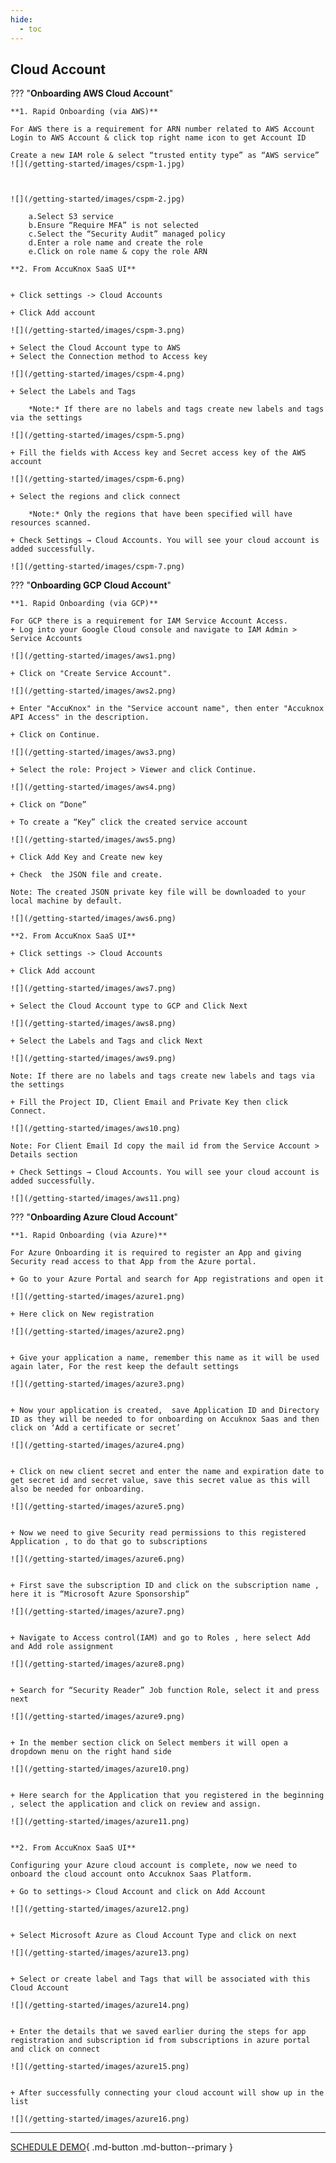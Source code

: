 ```yaml
---
hide:
  - toc
---
```


## **Cloud Account**

??? "**Onboarding AWS Cloud Account**"

    **1. Rapid Onboarding (via AWS)** 

    For AWS there is a requirement for ARN number related to AWS Account
    Login to AWS Account & click top right name icon to get Account ID

    Create a new IAM role & select “trusted entity type” as “AWS service”
    ![](/getting-started/images/cspm-1.jpg)



    ![](/getting-started/images/cspm-2.jpg)

        a.Select S3 service
        b.Ensure “Require MFA” is not selected
        c.Select the “Security Audit” managed policy
        d.Enter a role name and create the role
        e.Click on role name & copy the role ARN

    **2. From AccuKnox SaaS UI** 


    + Click settings -> Cloud Accounts

    + Click Add account

    ![](/getting-started/images/cspm-3.png)

    + Select the Cloud Account type to AWS
    + Select the Connection method to Access key

    ![](/getting-started/images/cspm-4.png)

    + Select the Labels and Tags

        *Note:* If there are no labels and tags create new labels and tags via the settings

    ![](/getting-started/images/cspm-5.png)

    + Fill the fields with Access key and Secret access key of the AWS account

    ![](/getting-started/images/cspm-6.png)

    + Select the regions and click connect

        *Note:* Only the regions that have been specified will have resources scanned.

    + Check Settings → Cloud Accounts. You will see your cloud account is added successfully.

    ![](/getting-started/images/cspm-7.png)

??? "**Onboarding GCP Cloud Account**"

    **1. Rapid Onboarding (via GCP)**

    For GCP there is a requirement for IAM Service Account Access.
    + Log into your Google Cloud console and navigate to IAM Admin > Service Accounts

    ![](/getting-started/images/aws1.png)

    + Click on "Create Service Account".

    ![](/getting-started/images/aws2.png)

    + Enter "AccuKnox" in the "Service account name", then enter "Accuknox API Access" in the description.

    + Click on Continue.

    ![](/getting-started/images/aws3.png)

    + Select the role: Project > Viewer and click Continue.

    ![](/getting-started/images/aws4.png)

    + Click on “Done”

    + To create a “Key” click the created service account

    ![](/getting-started/images/aws5.png)

    + Click Add Key and Create new key

    + Check  the JSON file and create.

    Note: The created JSON private key file will be downloaded to your local machine by default.

    ![](/getting-started/images/aws6.png)

    **2. From AccuKnox SaaS UI** 

    + Click settings -> Cloud Accounts

    + Click Add account

    ![](/getting-started/images/aws7.png)  

    + Select the Cloud Account type to GCP and Click Next

    ![](/getting-started/images/aws8.png)

    + Select the Labels and Tags and click Next

    ![](/getting-started/images/aws9.png)

    Note: If there are no labels and tags create new labels and tags via the settings

    + Fill the Project ID, Client Email and Private Key then click Connect.

    ![](/getting-started/images/aws10.png)

    Note: For Client Email Id copy the mail id from the Service Account > Details section

    + Check Settings → Cloud Accounts. You will see your cloud account is added successfully.

    ![](/getting-started/images/aws11.png)

??? "**Onboarding Azure Cloud Account**"

    **1. Rapid Onboarding (via Azure)** 

    For Azure Onboarding it is required to register an App and giving Security read access to that App from the Azure portal.

    + Go to your Azure Portal and search for App registrations and open it

    ![](/getting-started/images/azure1.png)

    + Here click on New registration 

    ![](/getting-started/images/azure2.png)


    + Give your application a name, remember this name as it will be used again later, For the rest keep the default settings

    ![](/getting-started/images/azure3.png)


    + Now your application is created,  save Application ID and Directory ID as they will be needed to for onboarding on Accuknox Saas and then click on ‘Add a certificate or secret’

    ![](/getting-started/images/azure4.png)


    + Click on new client secret and enter the name and expiration date to get secret id and secret value, save this secret value as this will also be needed for onboarding.

    ![](/getting-started/images/azure5.png)


    + Now we need to give Security read permissions to this registered Application , to do that go to subscriptions

    ![](/getting-started/images/azure6.png)


    + First save the subscription ID and click on the subscription name , here it is “Microsoft Azure Sponsorship“

    ![](/getting-started/images/azure7.png)


    + Navigate to Access control(IAM) and go to Roles , here select Add and Add role assignment 

    ![](/getting-started/images/azure8.png)


    + Search for “Security Reader” Job function Role, select it and press next

    ![](/getting-started/images/azure9.png)


    + In the member section click on Select members it will open a dropdown menu on the right hand side

    ![](/getting-started/images/azure10.png)


    + Here search for the Application that you registered in the beginning , select the application and click on review and assign.

    ![](/getting-started/images/azure11.png)


    **2. From AccuKnox SaaS UI** 

    Configuring your Azure cloud account is complete, now we need to onboard the cloud account onto Accuknox Saas Platform.

    + Go to settings-> Cloud Account and click on Add Account

    ![](/getting-started/images/azure12.png)


    + Select Microsoft Azure as Cloud Account Type and click on next 

    ![](/getting-started/images/azure13.png)


    + Select or create label and Tags that will be associated with this Cloud Account

    ![](/getting-started/images/azure14.png)


    + Enter the details that we saved earlier during the steps for app registration and subscription id from subscriptions in azure portal and click on connect
    
    ![](/getting-started/images/azure15.png)


    + After successfully connecting your cloud account will show up in the list 

    ![](/getting-started/images/azure16.png)


<!---Similarly, for Azure or GCP, follow guidelines on AccuKnox SaaS infrastructure in Cloud Onboarding Screen.-->

- - - 
[SCHEDULE DEMO](https://www.accuknox.com/contact-us){ .md-button .md-button--primary }